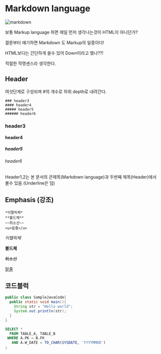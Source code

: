 # Markdown language 
![markdown](https://github.com/th2code/repo01/assets/134608494/d97b4ab1-7964-44d2-8cd2-edf711c085c9)

보통 Markup language 하면 제일 먼저 생각나는것이 HTML이 아니던가?

결론부터 얘기하면 Markdown 도 Markup의 일종이다!

HTML보다는 간단하게 쓸수 있어 Down이라고 했나??! 

적절한 작명센스라 생각한다.


## Header
여섯단계로 구성되며 #의 개수로 하위 depth로 내려간다.
```
### header3
#### header4
##### header5
###### header6
```

### header3
#### header4
##### header5
###### header6


Header1,2는 본 문서의 큰제목(Markdown language)과 두번째 제목(Header)에서 볼수 있음 (Underline은 덤)


## Emphasis (강조)
```
*이탤릭체*
**볼드체**
~~취소선~~
<u>밑줄</u>
```

*이탤릭체*

**볼드체**

~~취소선~~

<u>밑줄</u>


## 코드블럭

```java
public class SampleJavaCode{
  public static void main(){
    String str = "Hello world";
    System.out.println(str);
  }
}
```

```sql
SELECT * 
  FROM TABLE_A, TABLE_B
 WHERE A.PK = B.FK
   AND A.W_DATE = TO_CHAR(SYSDATE, 'YYYYMMDD')
;
```

